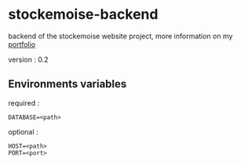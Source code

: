# stockemoise-backend
backend of the stockemoise website project, more information on my [portfolio](https://jblngithub.github.io/portfolio/)

version : 0.2

## Environments variables

required :

```
DATABASE=<path>
```

optional :

```
HOST=<path>
PORT=<port>
```
